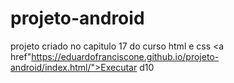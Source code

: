 # projeto-android
projeto criado no capitulo 17 do curso html e css
<a href"https://eduardofranciscone.github.io/projeto-android/index.html/">Executar d10</a>
